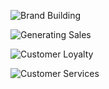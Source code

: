  
![Brand Building](https://raw.githubusercontent.com/lindangulopez/graphic-design-social-media-marketing/main/social-media-marketing/Graphics/BrandBuilding.png)

![Generating Sales](https://raw.githubusercontent.com/lindangulopez/graphic-design-social-media-marketing/main/social-media-marketing/Graphics/GeneratingSales.png)

![Customer Loyalty](https://raw.githubusercontent.com/lindangulopez/graphic-design-social-media-marketing/main/social-media-marketing/Graphics/CustomerLoyalty.png)

![Customer Services](https://raw.githubusercontent.com/lindangulopez/graphic-design-social-media-marketing/main/social-media-marketing/Graphics/CustomerServices.png)
